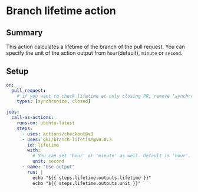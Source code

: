 # Branch lifetime action

## Summary

This action calculates a lifetime of the branch of the pull request.
You can specify the unit of the action output from `hour`(default), `minute` or `second`.

## Setup

```yml
on:
  pull_request:
    # if you want to check lifetime at only closing PR, remove 'synchronize'.
    types: [synchronize, closed]

jobs:
  call-as-actions:
    runs-on: ubuntu-latest
    steps:
      - uses: actions/checkout@v3
      - uses: gki/branch-lifetime@v0.0.3
        id: lifetime
        with:
          # You can set 'hour' or 'minute' as well. Default is 'hour'.
          unit: second
      - name: "Use output"
        run: |
          echo "${{ steps.lifetime.outputs.lifetime }}"
          echo "${{ steps.lifetime.outputs.unit }}"
```
